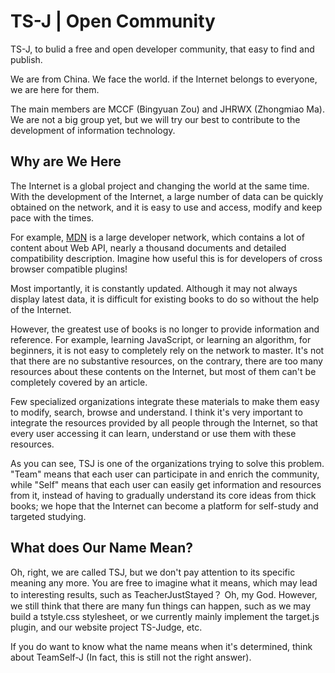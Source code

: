 # TS-J | Open Community
TS-J, to bulid a free and open developer community, that easy to find and publish.

We are from China. We face the world. if the Internet belongs to everyone, we are here for them.

The main members are MCCF (Bingyuan Zou) and JHRWX (Zhongmiao Ma). We are not a big group yet, but we will try our best to contribute to the development of information technology.

## Why are We Here
The Internet is a global project and changing the world at the same time. With the development of the Internet, a large number of data can be quickly obtained on the network, and it is easy to use and access, modify and keep pace with the times.

For example, [MDN](https://developer.mozilla.org/) is a large developer network, which contains a lot of content about Web API, nearly a thousand documents and detailed compatibility description. Imagine how useful this is for developers of cross browser compatible plugins!

Most importantly, it is constantly updated. Although it may not always display latest data, it is difficult for existing books to do so without the help of the Internet.

However, the greatest use of books is no longer to provide information and reference. For example, learning JavaScript, or learning an algorithm, for beginners, it is not easy to completely rely on the network to master. It's not that there are no substantive resources, on the contrary, there are too many resources about these contents on the Internet, but most of them can't be completely covered by an article.

Few specialized organizations integrate these materials to make them easy to modify, search, browse and understand. I think it's very important to integrate the resources provided by all people through the Internet, so that every user accessing it can learn, understand or use them with these resources.

As you can see, TSJ is one of the organizations trying to solve this problem. "Team" means that each user can participate in and enrich the community, while "Self" means that each user can easily get information and resources from it, instead of having to gradually understand its core ideas from thick books; we hope that the Internet can become a platform for self-study and targeted studying.

## What does Our Name Mean?
Oh, right, we are called TSJ, but we don't pay attention to its specific meaning any more. You are free to imagine what it means, which may lead to interesting results, such as TeacherJustStayed？ Oh, my God. However, we still think that there are many fun things can happen, such as we may build a tstyle.css stylesheet, or we currently mainly implement the target.js plugin, and our website project TS-Judge, etc.

If you do want to know what the name means when it's determined, think about TeamSelf-J (In fact, this is still not the right answer).
